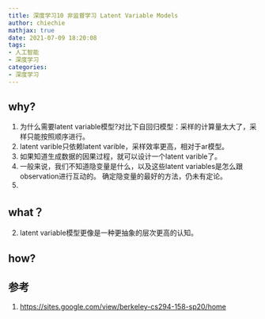 ```yaml
---
title: 深度学习10 非监督学习 Latent Variable Models
author: chiechie
mathjax: true
date: 2021-07-09 18:20:08
tags: 
- 人工智能
- 深度学习
categories: 
- 深度学习
---
```



## why?

1. 为什么需要latent variable模型?对比下自回归模型：采样的计算量太大了，采样只能按照顺序进行。
2. latent varible只依赖latent varible，采样效率更高，相对于ar模型。
3. 如果知道生成数据的因果过程，就可以设计一个latent varible了。
4. 一般来说，我们不知道隐变量是什么，以及这些latent variables是怎么跟observation进行互动的。
确定隐变量的最好的方法，仍未有定论。
5. 


## what？
2. latent variable模型更像是一种更抽象的层次更高的认知。



## how?


## 参考
1. https://sites.google.com/view/berkeley-cs294-158-sp20/home